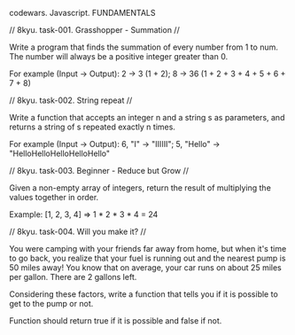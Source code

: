 codewars. Javascript. FUNDAMENTALS

// 8kyu. task-001. Grasshopper - Summation //

Write a program that finds the summation of every number from 1 to num. The number will always be a positive integer greater than 0.

For example (Input -> Output): 2 -> 3 (1 + 2); 8 -> 36 (1 + 2 + 3 + 4 + 5 + 6 + 7 + 8)

// 8kyu. task-002. String repeat //

Write a function that accepts an integer n and a string s as parameters, and returns a string of s repeated exactly n times.

For example (Input -> Output): 6, "I"     -> "IIIIII"; 5, "Hello" -> "HelloHelloHelloHelloHello"

// 8kyu. task-003. Beginner - Reduce but Grow //

Given a non-empty array of integers, return the result of multiplying the values together in order.

Example: [1, 2, 3, 4] => 1 * 2 * 3 * 4 = 24

// 8kyu. task-004. Will you make it? //

You were camping with your friends far away from home, but when it's time to go back, you realize that your fuel is running out and the nearest pump is 50 miles away! You know that on average, your car runs on about 25 miles per gallon. There are 2 gallons left.

Considering these factors, write a function that tells you if it is possible to get to the pump or not.

Function should return true if it is possible and false if not.